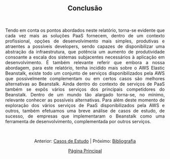 <h2 align="center"> Conclusão </h2>
<br>
<div align="justify">


Tendo em conta os pontos abordados neste relatório, torna-se evidente que cada vez mais as soluções PaaS fornecem, dentro de um contexto profissional, opções de desenvolvimento mais simples, produtivas e atraentes a possíveis developers, sendo capazes de disponibilizar uma abstração da infraestrutura, que potência um aumento de produtividade consoante a escala dos sistemas subjacentes necessários à aplicação em desenvolvimento. É também relevante referir que embora a nossa abordagem, para este relatório, tenha incidido mais sobre o AWS Elastic Beanstalk, existe todo um conjunto de serviços disponibilizados pela AWS que possivelmente complementam ou em certos casos são melhores alternativas ao Beanstalk. Ainda dentro do contexto de serviços de PaaS também se expôs vários serviços dos principais competidores do Beanstalk. Dentro de um mundo tão alargado torna-se, no mínimo, relevante conhecer as possíveis alternativas. Para além deste momento de exploração dos vários serviços de PaaS disponibilizados pela AWS e outros, também efetuamos uma breve análise de casos de estudo, de sucesso, de empresas que implementaram o Beanstalk como uma ferramenta de desenvolvimento, complementada por outros serviços. 

<br>
<div align="center">
<p>Anterior: <a href="https://github.com/MrBen777/Trabalho_PaaS_Grupo_4/blob/main/Componentes/CasosDeEstudo.md">Casos de Estudo<a> | Próximo: <a href="https://github.com/MrBen777/Trabalho_PaaS_Grupo_4/blob/main/Componentes/Bibliografia.md">Bibliografia</a></p>
<p><a href="https://github.com/MrBen777/Trabalho_PaaS_Grupo_4/blob/main/README.md">Página Principal</a></p>
</div>
</div>
